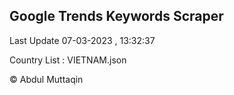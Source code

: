 

## Google Trends Keywords Scraper 
 
Last Update 07-03-2023 , 13:32:37

Country List :
VIETNAM.json



© Abdul Muttaqin 
